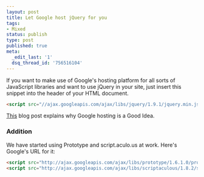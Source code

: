 ```yaml
---
layout: post
title: Let Google host jQuery for you
tags:
- Mixed
status: publish
type: post
published: true
meta:
  _edit_last: '1'
  dsq_thread_id: '756516104'
---
```

If you want to make use of Google's hosting platform for all sorts of JavaScript libraries and want to use jQuery in your site, just insert this snippet into the header of your HTML document.

```html
<script src="//ajax.googleapis.com/ajax/libs/jquery/1.9.1/jquery.min.js"></script>
```

[This](http://encosia.com/2008/12/10/3-reasons-why-you-should-let-google-host-jquery-for-you/) blog post explains why Google hosting is a Good Idea.

### Addition
We have started using Prototype and script.aculo.us at work. Here's Google's URL for it:

```html
<script src="http://ajax.googleapis.com/ajax/libs/prototype/1.6.1.0/prototype.js" type="text/javascript"></script>
<script src="http://ajax.googleapis.com/ajax/libs/scriptaculous/1.8.2/scriptaculous.js" type="text/javascript"></script>
```
